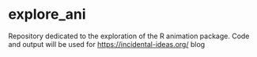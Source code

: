 # explore_ani
Repository dedicated to the exploration of the R animation package. Code and output will be used for https://incidental-ideas.org/ blog
